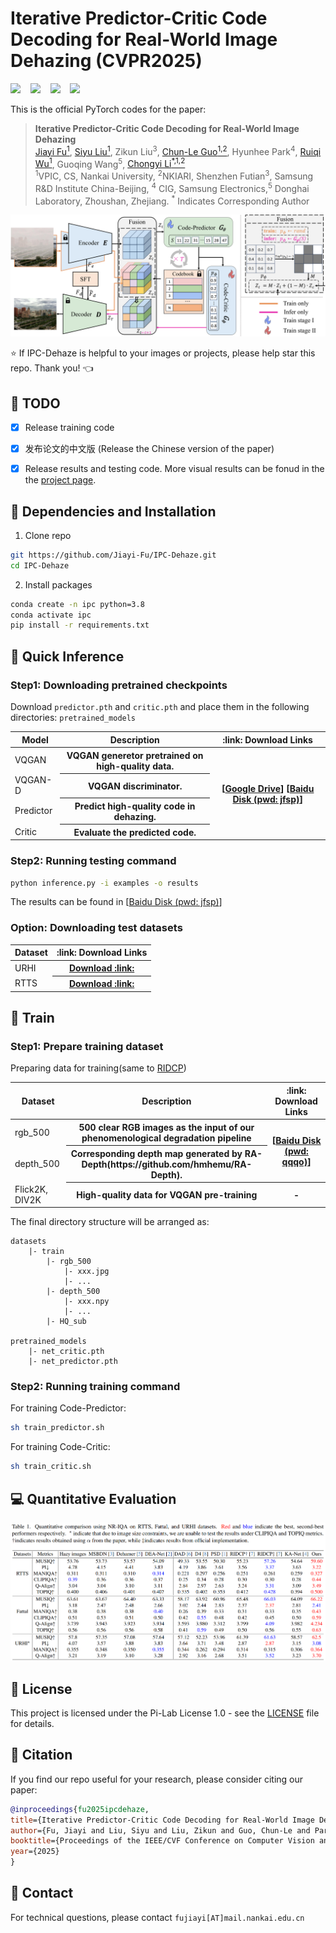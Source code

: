 # Iterative Predictor-Critic Code Decoding for Real-World Image Dehazing (CVPR2025)

<a href='https://arxiv.org/pdf/2503.13147'><img src='https://img.shields.io/badge/Paper-arxiv-b31b1b.svg'></a> &nbsp;&nbsp;
<a href='https://jiayi-fu.github.io/IPC-Dehaze_Homepage/static/pdfs/IPC_Dehaze-CN.pdf'><img src='https://img.shields.io/badge/Paper-中文版-blue'></a> &nbsp;&nbsp;
<a href='https://jiayi-fu.github.io/IPC-Dehaze_Homepage/'><img src='https://img.shields.io/badge/Project page-IPC%E2%80%91Dehaze-1bb41b.svg'></a> &nbsp;&nbsp;
<a href='https://pan.baidu.com/s/1W4Mt_uZprSjxj1oH8MU59w'><img src='https://img.shields.io/badge/Results-BaiduYun(pwd:jfsp)-ffd700.svg'></a> &nbsp;&nbsp;


This is the official PyTorch codes for the paper:

>**Iterative Predictor-Critic Code Decoding for Real-World Image Dehazing**<br>  [Jiayi Fu<sup>1</sup>](https://github.com/Jiayi-Fu), [Siyu Liu<sup>1</sup>](https://github.com/modyu-liu), Zikun Liu<sup>3</sup>, [Chun-Le Guo<sup>1,2</sup>](https://mmcheng.net/clguo/), Hyunhee Park<sup>4</sup>, [Ruiqi Wu<sup>1</sup>](https://rq-wu.github.io/), Guoqing Wang<sup>5</sup>, [Chongyi Li<sup>*,1,2</sup>](https://li-chongyi.github.io/)  
> <sup>1</sup>VPIC, CS, Nankai University, <sup>2</sup>NKIARI, Shenzhen Futian<sup>3</sup>, Samsung R&D Institute China-Beijing, <sup>4</sup> CIG, Samsung Electronics,<sup>5</sup> Donghai Laboratory, Zhoushan, Zhejiang. <sup>*</sup> Indicates Corresponding Author  


![teaser_img](.assets/overview.png)


:star: If IPC-Dehaze is helpful to your images or projects, please help star this repo. Thank you! :point_left:



## :runner: TODO
- [x] Release training code
- [x] 发布论文的中文版 (Release the Chinese version of the paper)
- [x] Release results and testing code. More visual results can be fonud in the the <a href='https://jiayi-fu.github.io/IPC-Dehaze_Homepage/'>project page</a>. 


## :wrench: Dependencies and Installation

1. Clone repo

```bash
git https://github.com/Jiayi-Fu/IPC-Dehaze.git
cd IPC-Dehaze 
```

2. Install packages
```bash
conda create -n ipc python=3.8
conda activate ipc
pip install -r requirements.txt
```

## 🚀 Quick Inference
### Step1: Downloading pretrained checkpoints
Download `predictor.pth` and `critic.pth` and place them in the following directories: `pretrained_models`
<table>
<thead>
<tr>
    <th>Model</th>
    <th> Description </th>
    <th>:link: Download Links </th>
</tr>
</thead>
<tbody>
<tr>
    <td>VQGAN</td>
    <th>VQGAN generetor pretrained on high-quality data.</th>
    <th rowspan="4">
    [<a href="https://drive.google.com/drive/folders/1i5DS0jjTlm1nSXSAPd4Qp5_7dLSva_1E?usp=sharing">Google Drive</a>] 
    [<a href="https://pan.baidu.com/s/1W4Mt_uZprSjxj1oH8MU59w">Baidu Disk (pwd: jfsp)</a>]
    </th>
</tr>
<tr>
    <td>VQGAN-D</td>
    <th>VQGAN discriminator.</th>
</tr>
<tr>
    <td>Predictor</td>
    <th>Predict high-quality code in dehazing.</th>
</tr>
<tr>
    <td>Critic</td>
    <th>Evaluate the predicted code.</th>
</tr>
</tbody>
</table>

### Step2: Running testing command
```bash
python inference.py -i examples -o results 
```
The results can be found in [<a href="https://pan.baidu.com/s/1W4Mt_uZprSjxj1oH8MU59w">Baidu Disk (pwd: jfsp)</a>]

### Option: Downloading test datasets
<table>
<thead>
<tr>
    <th> Dataset </th>
    <th>:link: Download Links </th>
</tr>
</thead>
<tbody>
<tr>
    <td>URHI</td>
    <th>
    <a href="https://utexas.app.box.com/s/2yekra41udg9rgyzi3ysi513cps621qz">Download :link:</a></th>
</tr>
<tr>
    <td>RTTS</td>
    <th>
    <a href="https://utexas.app.box.com/s/7hu094vwkw0cwowv5wijwv9pure2fvup?page=2">Download :link:</a></th>
</tr>
</tbody>
</table>

## :muscle: Train
### Step1: Prepare training dataset
Preparing data for training(same to <a href="https://github.com/RQ-Wu/RIDCP_dehazing">RIDCP</a>)
<table>
<thead>
<tr>
    <th>Dataset</th>
    <th> Description </th>
    <th>:link: Download Links </th>
</tr>
</thead>
<tbody>
<tr>
    <td>rgb_500</td>
    <th>500 clear RGB images as the input of our phenomenological degradation pipeline</th>
    <th rowspan="2">
    [<a href="https://pan.baidu.com/s/1oX3AZkVlEa7S1sSO12r47Q">Baidu Disk (pwd: qqqo)</a>]
    </th>
</tr>
<tr>
    <td>depth_500</td>
    <th>Corresponding depth map generated by RA-Depth(https://github.com/hmhemu/RA-Depth).</th>
</tr>
<tr>
    <td>Flick2K, DIV2K</td>
    <th>High-quality data for VQGAN pre-training</th>
    <th>-</th>
</tr>
</tbody>
</table>

The final directory structure will be arranged as:
```
datasets
    |- train
        |- rgb_500
            |- xxx.jpg
            |- ...
        |- depth_500
            |- xxx.npy
            |- ...
        |- HQ_sub

pretrained_models
    |- net_critic.pth
    |- net_predictor.pth

```
### Step2: Running training command
For training Code-Predictor:
```bash
sh train_predictor.sh
```
For training Code-Critic:
```bash
sh train_critic.sh
```


## 💻 Quantitative Evaluation
![quan_img](.assets/quantitative_results.png)
## 📜 License

This project is licensed under the Pi-Lab License 1.0 - see the [LICENSE](https://github.com/modyu-liu/FaceMe/blob/main/LICENSE) file for details.

## :book: Citation

If you find our repo useful for your research, please consider citing our paper:

```bibtex
@inproceedings{fu2025ipcdehaze,
title={Iterative Predictor-Critic Code Decoding for Real-World Image Dehazing},
author={Fu, Jiayi and Liu, Siyu and Liu, Zikun and Guo, Chun-Le and Park, Hyunhee and Wu, Ruiqi and Wang, Guoqing and Li, Chongyi},
booktitle={Proceedings of the IEEE/CVF Conference on Computer Vision and Pattern Recognition (CVPR)},
year={2025}
}
```

## :postbox: Contact

For technical questions, please contact `fujiayi[AT]mail.nankai.edu.cn`

